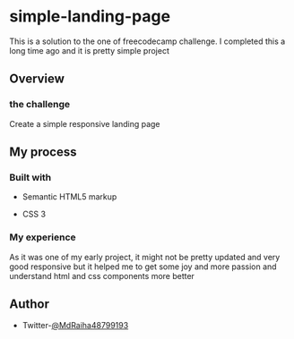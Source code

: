 # simple-landing-page

This is a solution to the one of freecodecamp challenge. I completed this a long time ago and it is pretty simple project

## Overview

### the challenge

Create a simple responsive landing page

## My process

### Built with

- Semantic HTML5 markup

- CSS 3

### My experience

As it was one of my early project, it might not be pretty updated and very good responsive but it helped me to get some joy and more passion and understand html and css components more better

## Author

- Twitter-[@MdRaiha48799193](https://twitter.com/MdRaiha48799193)
